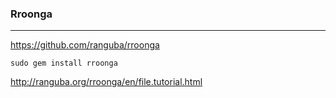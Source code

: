 ### Rroonga
---

https://github.com/ranguba/rroonga

```
sudo gem install rroonga
```
http://ranguba.org/rroonga/en/file.tutorial.html

```
```

```
```

